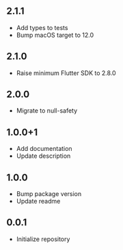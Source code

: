 ## 2.1.1

- Add types to tests
- Bump macOS target to 12.0

## 2.1.0

- Raise minimum Flutter SDK to 2.8.0

## 2.0.0

- Migrate to null-safety

## 1.0.0+1

- Add documentation
- Update description

## 1.0.0

- Bump package version
- Update readme

## 0.0.1

- Initialize repository
